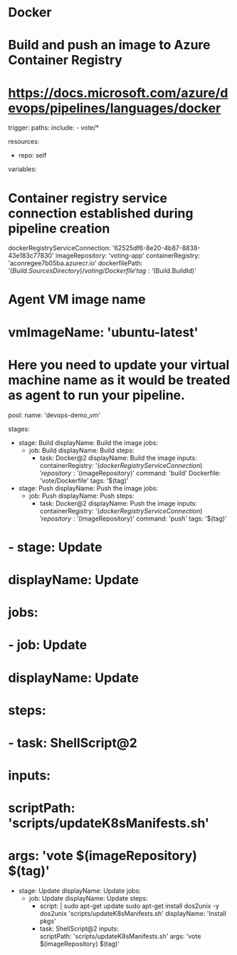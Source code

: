 # Docker
# Build and push an image to Azure Container Registry
# https://docs.microsoft.com/azure/devops/pipelines/languages/docker

trigger:
 paths:
   include:
     - vote/*

resources:
- repo: self

variables:
  # Container registry service connection established during pipeline creation
  dockerRegistryServiceConnection: '62525df6-8e20-4b87-8838-43e183c77830'
  imageRepository: 'voting-app'
  containerRegistry: 'aconregee7b05ba.azurecr.io'
  dockerfilePath: '$(Build.SourcesDirectory)/voting/Dockerfile'
  tag: '$(Build.BuildId)'

  # Agent VM image name
  # vmImageName: 'ubuntu-latest'   

  # Here you need to update your virtual machine name as it would be treated as agent to run your pipeline.
pool:
 name: 'devops-demo_vm'

stages:
- stage: Build
  displayName: Build the image
  jobs:
  - job: Build
    displayName: Build
    steps:
    - task: Docker@2
      displayName: Build the image
      inputs:
        containerRegistry: '$(dockerRegistryServiceConnection)'
        repository: '$(imageRepository)'
        command: 'build'
        Dockerfile: 'vote/Dockerfile'
        tags: '$(tag)'
- stage: Push
  displayName: Push the image
  jobs:
  - job: Push
    displayName: Push
    steps:
    - task: Docker@2
      displayName: Push the image
      inputs:
        containerRegistry: '$(dockerRegistryServiceConnection)'
        repository: '$(imageRepository)'
        command: 'push'
        tags: '$(tag)'
# - stage: Update
#   displayName: Update 
#   jobs:
#   - job: Update
#     displayName: Update
#     steps:
#     - task: ShellScript@2
#       inputs:
#         scriptPath: 'scripts/updateK8sManifests.sh'
#         args: 'vote $(imageRepository) $(tag)'
- stage: Update
  displayName: Update
  jobs:
  - job: Update
    displayName: Update
    steps:
    - script: |
        sudo apt-get update
        sudo apt-get install dos2unix -y
        dos2unix 'scripts/updateK8sManifests.sh'
      displayName: 'Install pkgs'
    - task: ShellScript@2
      inputs:  
        scriptPath: 'scripts/updateK8sManifests.sh'
        args: 'vote $(imageRepository) $(tag)'
